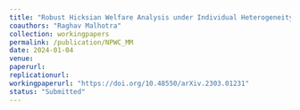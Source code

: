 ```yaml
---
title: "Robust Hicksian Welfare Analysis under Individual Heterogeneity"
coauthors: "Raghav Malhotra"
collection: workingpapers
permalink: /publication/NPWC_MM
date: 2024-01-04
venue:
paperurl:
replicationurl:
workingpaperurl: "https://doi.org/10.48550/arXiv.2303.01231"
status: "Submitted"
---
```

